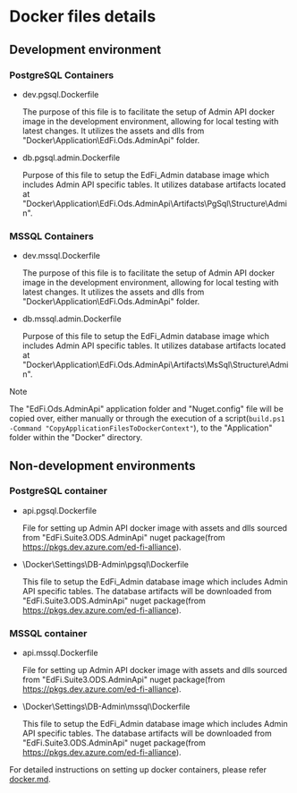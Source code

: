 # Docker files details

## Development environment

### PostgreSQL Containers

* dev.pgsql.Dockerfile

    The purpose of this file is to facilitate the setup of Admin API docker
    image in the development environment, allowing for local testing with latest
    changes. It utilizes the assets and dlls from
    "Docker\Application\EdFi.Ods.AdminApi" folder.

* db.pgsql.admin.Dockerfile

    Purpose of this file to setup the EdFi_Admin database image which includes
    Admin API specific tables. It utilizes database artifacts located at
    "Docker\Application\EdFi.Ods.AdminApi\Artifacts\PgSql\Structure\Admin".

### MSSQL Containers

* dev.mssql.Dockerfile

    The purpose of this file is to facilitate the setup of Admin API docker
    image in the development environment, allowing for local testing with latest
    changes. It utilizes the assets and dlls from
    "Docker\Application\EdFi.Ods.AdminApi" folder.

* db.mssql.admin.Dockerfile

    Purpose of this file to setup the EdFi_Admin database image which includes
    Admin API specific tables. It utilizes database artifacts located at
    "Docker\Application\EdFi.Ods.AdminApi\Artifacts\MsSql\Structure\Admin".

> [!NOTE]
> The "EdFi.Ods.AdminApi" application folder and "Nuget.config" file will be
> copied over, either manually or through the execution of a script(`build.ps1
> -Command "CopyApplicationFilesToDockerContext"`), to the "Application" folder
> within the "Docker" directory.

## Non-development environments

### PostgreSQL container

* api.pgsql.Dockerfile

    File for setting up Admin API docker image with assets and dlls sourced from
    "EdFi.Suite3.ODS.AdminApi" nuget package(from
    https://pkgs.dev.azure.com/ed-fi-alliance).

* \Docker\Settings\DB-Admin\pgsql\Dockerfile

    This file to setup the EdFi_Admin database image which includes Admin API
    specific tables. The database artifacts will be downloaded from
    "EdFi.Suite3.ODS.AdminApi" nuget package(from
    https://pkgs.dev.azure.com/ed-fi-alliance).

### MSSQL container

* api.mssql.Dockerfile

    File for setting up Admin API docker image with assets and dlls sourced from
    "EdFi.Suite3.ODS.AdminApi" nuget package(from
    https://pkgs.dev.azure.com/ed-fi-alliance).

* \Docker\Settings\DB-Admin\mssql\Dockerfile

    This file to setup the EdFi_Admin database image which includes Admin API
    specific tables. The database artifacts will be downloaded from
    "EdFi.Suite3.ODS.AdminApi" nuget package(from
    https://pkgs.dev.azure.com/ed-fi-alliance).

For detailed instructions on setting up docker containers, please refer
[docker.md](../docs/docker.md).
